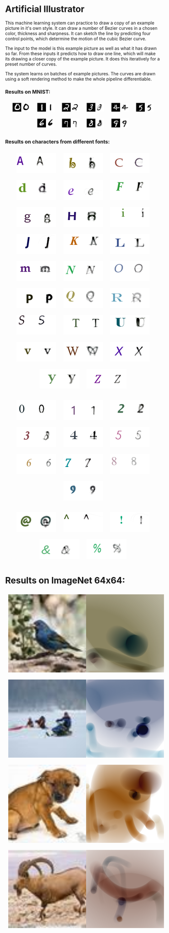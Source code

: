 # Artificial Illustrator
This machine learning system can practice to draw a copy of an example picture in it's own style. It can draw a number of Bezier curves in a chosen color, thickness and sharpness. It can sketch the line by predicting four control points, which determine the motion of the cubic Bezier curve. 

The input to the model is this example picture as well as what it has drawn so far. From these inputs it predicts how to draw one line, which will make its drawing a closer copy of the example picture. It does this iteratively for a preset number of curves. 

The system learns on batches of example pictures. The curves are drawn using a soft rendering method to make the whole pipeline differentiable. 


### Results on MNIST:
<p align="center">
  <img src="results/test_images_mnist/mnist_19_44.png" style="margin:10px;">
  <img src="results/test_images_mnist/mnist_19_15.png" style="margin:10px;">
  <img src="results/test_images_mnist/mnist_19_10.png" style="margin:10px;">
  <img src="results/test_images_mnist/mnist_19_19.png" style="margin:10px;">
  <img src="results/test_images_mnist/mnist_18_79.png" style="margin:10px;">
  <img src="results/test_images_mnist/mnist_18_93.png" style="margin:10px;">
  <img src="results/test_images_mnist/mnist_19_26.png" style="margin:10px;">
  <img src="results/test_images_mnist/mnist_19_28.png" style="margin:10px;">
  <img src="results/test_images_mnist/mnist_19_38.png" style="margin:10px;">
  <img src="results/test_images_mnist/mnist_19_2.png" style="margin:10px;">
</p>

### Results on characters from different fonts:
<p align="center">
  <img src="results/char_dataset_results_2/mnist_123_73.png" style="margin:10px;">
  <img src="results/char_dataset_results_2/mnist_121_7.png" style="margin:10px;">
  <img src="results/char_dataset_results_2/mnist_122_64.png" style="margin:10px;">
  <img src="results/char_dataset_results_2/mnist_122_32.png" style="margin:10px;">
  <img src="results/char_dataset_results_2/mnist_120_52.png" style="margin:10px;">
  <img src="results/char_dataset_results_2/mnist_121_66.png" style="margin:10px;">
  <img src="results/char_dataset_results_2/mnist_120_89.png" style="margin:10px;">
  <img src="results/char_dataset_results_2/mnist_121_50.png" style="margin:10px;">
  <img src="results/char_dataset_results_2/mnist_121_81.png" style="margin:10px;">
  <img src="results/char_dataset_results_2/mnist_121_41.png" style="margin:10px;">
  <img src="results/char_dataset_results_2/mnist_123_98.png" style="margin:10px;">
  <img src="results/char_dataset_results_2/mnist_122_87.png" style="margin:10px;">
  <img src="results/char_dataset_results_2/mnist_122_102.png" style="margin:10px;">
  <img src="results/char_dataset_results_2/mnist_123_65.png" style="margin:10px;">
  <img src="results/char_dataset_results_2/mnist_122_56.png" style="margin:10px;">
  <img src="results/char_dataset_results_2/mnist_122_58.png" style="margin:10px;">
  <img src="results/char_dataset_results_2/mnist_121_92.png" style="margin:10px;">
  <img src="results/char_dataset_results_2/mnist_122_76.png" style="margin:10px;">
  <img src="results/char_dataset_results_2/mnist_118_95.png" style="margin:10px;">
  <img src="results/char_dataset_results_2/mnist_123_77.png" style="margin:10px;">
  <img src="results/char_dataset_results_2/mnist_121_58.png" style="margin:10px;">
  <img src="results/char_dataset_results_2/mnist_123_105.png" style="margin:10px;">
  <img src="results/char_dataset_results_2/mnist_123_53.png" style="margin:10px;">
  <img src="results/char_dataset_results_2/mnist_118_5.png" style="margin:10px;">
  <img src="results/char_dataset_results_2/mnist_121_91.png" style="margin:10px;">
  <img src="results/char_dataset_results_2/mnist_120_8.png" style="margin:10px;">
</p>

<p align="center">
  <img src="results/char_dataset_results_2/mnist_123_93.png" style="margin:10px;">
  <img src="results/char_dataset_results_2/mnist_120_73.png" style="margin:10px;">
  <img src="results/char_dataset_results_2/mnist_121_21.png" style="margin:10px;">
  <img src="results/char_dataset_results_2/mnist_121_8.png" style="margin:10px;">
  <img src="results/char_dataset_results_2/mnist_123_49.png" style="margin:10px;">
  <img src="results/char_dataset_results_2/mnist_116_110.png" style="margin:10px;">
  <img src="results/char_dataset_results_2/mnist_122_3.png" style="margin:10px;">
  <img src="results/char_dataset_results_2/mnist_122_68.png" style="margin:10px;">
  <img src="results/char_dataset_results_2/mnist_123_85.png" style="margin:10px;">
  <img src="results/char_dataset_results_2/mnist_123_94.png" style="margin:10px;">
</p>

<p align="center">
  <img src="results/char_dataset_results_2/mnist_123_78.png" style="margin:10px;">
  <img src="results/char_dataset_results_2/mnist_119_104.png" style="margin:10px;">
  <img src="results/char_dataset_results_2/mnist_120_22.png" style="margin:10px;">
  <img src="results/char_dataset_results_2/mnist_115_46.png" style="margin:10px;">
  <img src="results/char_dataset_results_2/mnist_114_24.png" style="margin:10px;">
</p>

# Results on ImageNet 64x64:
<p align="center">
  <img src="results/bezier_imagenet_resnet_128_thickness_sharpness/bird.png" style="margin:10px;">
  <img src="results/bezier_imagenet_resnet_128_thickness_sharpness/bob.png" style="margin:10px;">
  <img src="results/bezier_imagenet_resnet_128_thickness_sharpness/dog.png" style="margin:10px;">
  <img src="results/bezier_imagenet_resnet_128_thickness_sharpness/bok.png" style="margin:10px;">
</p>
